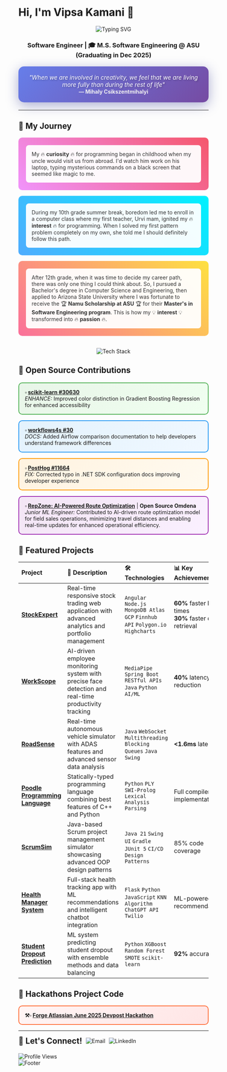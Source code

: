 # Hi, I'm Vipsa Kamani 👋

<div align="center">
  <img src="https://readme-typing-svg.demolab.com?font=Fira+Code&size=24&duration=3000&pause=1000&color=2E9EF7&center=true&vCenter=true&width=600&lines=Software+Engineer+%7C+ML+Enthusiast;Master's+Student+at+ASU;Open+Source+Contributor;Problem+Solver+%26+Innovator" alt="Typing SVG" />
</div>

<div align="center">
  <h3> <strong>Software Engineer</strong> | 🎓 <strong>M.S. Software Engineering @ ASU (Graduating in Dec 2025)</strong></h3>
  
  <div style="background: linear-gradient(135deg, #667eea 0%, #764ba2 100%); padding: 20px; border-radius: 15px; margin: 20px 0; box-shadow: 0 8px 32px 0 rgba(31, 38, 135, 0.37);">
    <em style="color: white; font-size: 1.1em; text-shadow: 2px 2px 4px rgba(0,0,0,0.3);">
      "When we are involved in creativity, we feel that we are living more fully than during the rest of life"
    </em>
    <br>
    <strong style="color: #f0f0f0;">— Mihaly Csikszentmihalyi</strong>
  </div>
</div>

---
## 🌼 My Journey

<div style="position: relative; padding: 20px; background: linear-gradient(45deg, #f093fb 0%, #f5576c 100%); border-radius: 10px; margin: 15px 0;">
  <div style="background: rgba(255,255,255,0.95); padding: 15px; border-radius: 8px; color: #333;">
    My 🔥 <strong>curiosity</strong> 🔥 for programming began in childhood when my uncle would visit us from abroad. I'd watch him work on his laptop, typing mysterious commands on a black screen that seemed like magic to me.
  </div>
</div>

<div style="position: relative; padding: 20px; background: linear-gradient(45deg, #4facfe 0%, #00f2fe 100%); border-radius: 10px; margin: 15px 0;">
  <div style="background: rgba(255,255,255,0.95); padding: 15px; border-radius: 8px; color: #333;">
    During my 10th grade summer break, boredom led me to enroll in a computer class where my first teacher, Urvi mam, ignited my 🔥 <strong>interest</strong> 🔥 for programming. When I solved my first pattern problem completely on my own, she told me I should definitely follow this path.
  </div>
</div>

<div style="position: relative; padding: 20px; background: linear-gradient(45deg, #fa709a 0%, #fee140 100%); border-radius: 10px; margin: 15px 0;">
  <div style="background: rgba(255,255,255,0.95); padding: 15px; border-radius: 8px; color: #333;">
    After 12th grade, when it was time to decide my career path, there was only one thing I could think about. So, I pursued a Bachelor's degree in Computer Science and Engineering, then applied to Arizona State University where I was fortunate to receive the 🏆 <strong>Namu Scholarship at ASU</strong> 🏆 for their <strong>Master's in Software Engineering program</strong>. This is how my 💡 <strong>interest</strong> 💡 transformed into 🔥 <strong>passion</strong> 🔥.
  </div>
</div>
<br>
<div align="center">
  <img src="https://skillicons.dev/icons?i=python,java,javascript,html,css,react,nodejs,flask,docker,github,vscode,mysql,mongodb,aws,gcp" alt="Tech Stack" />
</div>

## 🌼 Open Source Contributions

<div style="display: grid; gap: 15px; margin: 20px 0;">

<div style="border: 2px solid #4CAF50; border-radius: 10px; padding: 15px; background: linear-gradient(135deg, #e8f5e8, #f0fff0);">
  <strong>▫ <a href="https://github.com/scikit-learn/scikit-learn/commit/e520b8bf5b2629c376f264b61d6798c43e91ea6c">scikit-learn #30630</a></strong><br>
  <em>ENHANCE:</em> Improved color distinction in Gradient Boosting Regression for enhanced accessibility
</div>

<div style="border: 2px solid #2196F3; border-radius: 10px; padding: 15px; background: linear-gradient(135deg, #e3f2fd, #f0f8ff);">
  <strong>▫ <a href="https://github.com/business4s/workflows4s/pull/30">workflows4s #30</a></strong><br>
  <em>DOCS:</em> Added Airflow comparison documentation to help developers understand framework differences
</div>

<div style="border: 2px solid #FF9800; border-radius: 10px; padding: 15px; background: linear-gradient(135deg, #fff3e0, #fffaf0);">
  <strong>▫ <a href="https://github.com/PostHog/posthog.com/pull/11664">PostHog #11664</a></strong><br>
  <em>FIX:</em> Corrected typo in .NET SDK configuration docs improving developer experience
</div>

<div style="border: 2px solid #9C27B0; border-radius: 10px; padding: 15px; background: linear-gradient(135deg, #f3e5f5, #faf0ff);">
  <strong>▫ <a href="https://www.omdena.com/chapter-challenges/">RepZone: AI-Powered Route Optimization</a></strong> | <strong>Open Source Omdena</strong><br>
  <em>Junior ML Engineer:</em> Contributed to AI-driven route optimization model for field sales operations, minimizing travel distances and enabling real-time updates for enhanced operational efficiency.
</div>

</div>

## 🌼 Featured Projects

<div align="center">

| **Project** | 📝 **Description** | 🛠️ **Technologies** | 📊 **Key Achievement** |
|:---|:---|:---|:---|
| **[StockExpert](https://github.com/vive12345/StockExpert)** | Real-time responsive stock trading web application with advanced analytics and portfolio management | `Angular` `Node.js` `MongoDB Atlas` `GCP` `Finnhub API` `Polygon.io` `Highcharts` | **60%** faster load times<br>**30%** faster data retrieval |
| **[WorkScope](https://github.com/vive12345/WorkScope)** | AI-driven employee monitoring system with precise face detection and real-time productivity tracking | `MediaPipe` `Spring Boot` `RESTful APIs` `Java` `Python` `AI/ML` | **40%** latency reduction |
| **[RoadSense](https://github.com/vive12345/RoadSense)** | Real-time autonomous vehicle simulator with ADAS features and advanced sensor data analysis | `Java` `WebSocket` `Multithreading` `Blocking Queues` `Java Swing` | **<1.6ms** latency |
| **[Poodle Programming Language](https://github.com/vive12345/Poodle-The-Programming-Language-)** | Statically-typed programming language combining best features of C++ and Python | `Python` `PLY` `SWI-Prolog` `Lexical Analysis` `Parsing` | Full compiler implementation |
| **[ScrumSim](https://github.com/vive12345/Scrum-Simulator-Project)** | Java-based Scrum project management simulator showcasing advanced OOP design patterns | `Java 21` `Swing UI` `Gradle` `JUnit 5` `CI/CD` `Design Patterns` | 85% code coverage |
| **[Health Manager System](https://github.com/vive12345/Health-Manager-system)** | Full-stack health tracking app with ML recommendations and intelligent chatbot integration | `Flask` `Python` `JavaScript` `KNN Algorithm` `ChatGPT API` `Twilio` | ML-powered recommendations |
| **[Student Dropout Prediction](https://github.com/vive12345/Predicting-Student-Dropout-and-Academic-Success-)** | ML system predicting student dropout with ensemble methods and data balancing | `Python` `XGBoost` `Random Forest` `SMOTE` `scikit-learn` | **92%** accuracy |

</div>

## 🌼 Hackathons Project Code

<div style="border: 2px solid #FF6B35; border-radius: 10px; padding: 15px; background: linear-gradient(135deg, #fff5f5, #ffe5e5); margin: 15px 0;">
  <strong>⚒▫ <a href="https://github.com/vive12345/Atlassian-forge-quest-hackathon">Forge Atlassian June 2025 Devpost Hackathon</a></strong>
</div>

---
<div style="display: flex; align-items: center; gap: 10px;">
  <h2 style="margin: 0;">🌼  Let's Connect!</h2>
  <a href="mailto:vipsakamani11@gmail.com" style="text-decoration: none;">
    <img src="https://img.shields.io/badge/Email-D14836?style=for-the-badge&logo=gmail&logoColor=white" alt="Email" />
  </a>
  <a href="https://linkedin.com/in/vipsa-kamani" style="text-decoration: none;">
    <img src="https://img.shields.io/badge/LinkedIn-0077B5?style=for-the-badge&logo=linkedin&logoColor=white" alt="LinkedIn" />
  </a>
</div>
</div>

<div style="margin-top: 20px;">
  <img src="https://komarev.com/ghpvc/?username=vive12345&color=blueviolet&style=for-the-badge" alt="Profile Views" />
</div>

<div>
  <img src="https://capsule-render.vercel.app/api?type=waving&color=gradient&height=100&section=footer" alt="Footer" />
</div>
